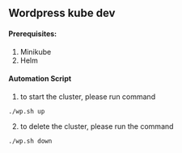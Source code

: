 ## Wordpress kube dev

#### Prerequisites:
1. Minikube
2. Helm 

#### Automation Script
1. to start the cluster, please run command 
```shell
./wp.sh up
```

2. to delete the cluster, please run the command
```shell
./wp.sh down
```